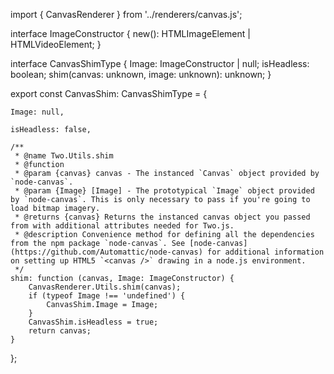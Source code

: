 import { CanvasRenderer } from '../renderers/canvas.js';

interface ImageConstructor {
    new(): HTMLImageElement | HTMLVideoElement;
}

interface CanvasShimType {
    Image: ImageConstructor | null;
    isHeadless: boolean;
    shim(canvas: unknown, image: unknown): unknown;
}

export const CanvasShim: CanvasShimType = {

    Image: null,

    isHeadless: false,

    /**
     * @name Two.Utils.shim
     * @function
     * @param {canvas} canvas - The instanced `Canvas` object provided by `node-canvas`.
     * @param {Image} [Image] - The prototypical `Image` object provided by `node-canvas`. This is only necessary to pass if you're going to load bitmap imagery.
     * @returns {canvas} Returns the instanced canvas object you passed from with additional attributes needed for Two.js.
     * @description Convenience method for defining all the dependencies from the npm package `node-canvas`. See [node-canvas](https://github.com/Automattic/node-canvas) for additional information on setting up HTML5 `<canvas />` drawing in a node.js environment.
     */
    shim: function (canvas, Image: ImageConstructor) {
        CanvasRenderer.Utils.shim(canvas);
        if (typeof Image !== 'undefined') {
            CanvasShim.Image = Image;
        }
        CanvasShim.isHeadless = true;
        return canvas;
    }
};

